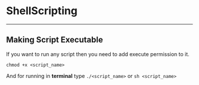 # ShellScripting

---
## Making Script Executable
If you want to run any script then you need to add execute permission to it.
```
chmod +x <script_name>
```
And for running in **terminal** type `./<script_name>` or `sh <script_name>`
